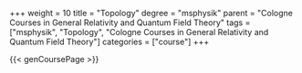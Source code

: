 +++
weight = 10
title = "Topology"
degree = "msphysik"
parent = "Cologne Courses in General Relativity and Quantum Field Theory"
tags = ["msphysik", "Topology", "Cologne Courses in General Relativity and Quantum Field Theory"]
categories = ["course"]
+++

{{< genCoursePage >}}
